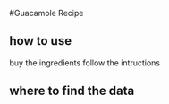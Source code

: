 #Guacamole Recipe

## how to use

buy the ingredients follow the intructions

## where to find the data

